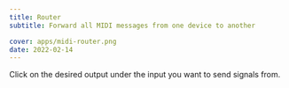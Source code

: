 ```yaml
---
title: Router
subtitle: Forward all MIDI messages from one device to another

cover: apps/midi-router.png
date: 2022-02-14
---
```


<client-only>
  <midi-panel class="mb-4" />
  <midi-router class="mb-20" />
</client-only>

Click on the desired output under the input you want to send signals from.
